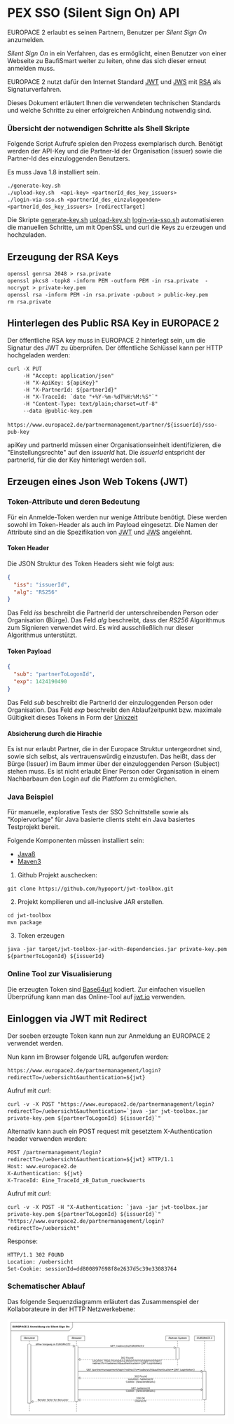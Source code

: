 
PEX SSO (Silent Sign On) API
============================

EUROPACE 2 erlaubt es seinen Partnern, Benutzer per _Silent Sign On_ anzumelden.

_Silent Sign On_ in ein Verfahren, das es ermöglicht, einen Benutzer von einer Webseite zu BaufiSmart weiter zu leiten, ohne das sich dieser erneut anmelden muss.

EUROPACE 2 nutzt dafür den Internet Standard [JWT](https://tools.ietf.org/html/draft-ietf-oauth-json-web-token-32)
und [JWS](https://tools.ietf.org/html/draft-ietf-jose-json-web-signature-41)
mit [RSA](http://de.wikipedia.org/wiki/RSA-Kryptosystem) als Signaturverfahren.

Dieses Dokument erläutert Ihnen die verwendeten technischen Standards und welche Schritte zu einer erfolgreichen Anbindung notwendig sind.

### Übersicht der notwendigen Schritte als Shell Skripte


Folgende Script Aufrufe spielen den Prozess exemplarisch durch. Benötigt werden der API-Key und die Partner-Id der Organisation (issuer) sowie die Partner-Id des einzuloggenden Benutzers.

Es muss Java 1.8 installiert sein.

```
./generate-key.sh
./upload-key.sh  <api-key> <partnerId_des_key_issuers>
./login-via-sso.sh <partnerId_des_einzuloggenden> <partnerId_des_key_issuers> [redirectTarget]
```

Die Skripte [generate-key.sh](./generate-key.sh) [upload-key.sh](./upload-key.sh) [login-via-sso.sh](./login-via-sso.sh)
automatisieren die manuellen Schritte, um mit OpenSSL und curl die Keys zu erzeugen und hochzuladen.


Erzeugung der RSA Keys
----------------------

```
openssl genrsa 2048 > rsa.private
openssl pkcs8 -topk8 -inform PEM -outform PEM -in rsa.private  -nocrypt > private-key.pem
openssl rsa -inform PEM -in rsa.private -pubout > public-key.pem
rm rsa.private
```

Hinterlegen des Public RSA Key in EUROPACE 2
--------------------------------------------

Der öffentliche RSA key muss in EUROPACE 2 hinterlegt sein, um die Signatur des JWT zu überprüfen. Der öffentliche Schlüssel kann per HTTP hochgeladen werden:

```
curl -X PUT
	 -H "Accept: application/json"
	 -H "X-ApiKey: ${apiKey}"
	 -H "X-PartnerId: ${partnerId}"
	 -H "X-TraceId: `date "+%Y-%m-%dT%H:%M:%S"`"
	 -H "Content-Type: text/plain;charset=utf-8"
	 --data @public-key.pem
	 https://www.europace2.de/partnermanagement/partner/${issuerId}/sso-pub-key
```

apiKey und partnerId müssen einer Organisationseinheit identifizieren, die "Einstellungsrechte" auf den _issuerId_ hat.
Die _issuerId_ entspricht der partnerId, für die der Key hinterlegt werden soll.

Erzeugen eines Json Web Tokens (JWT)
-------------------------------------

### Token-Attribute und deren Bedeutung

Für ein Anmelde-Token werden nur wenige Attribute benötigt.
Diese werden sowohl im Token-Header als auch im Payload eingesetzt.
Die Namen der Attribute sind an die Spezifikation von
[JWT](https://tools.ietf.org/html/draft-ietf-oauth-json-web-token-32)
und [JWS](https://tools.ietf.org/html/draft-ietf-jose-json-web-signature-41) angelehnt.

#### Token Header

Die JSON Struktur des Token Headers sieht wie folgt aus:

````json
{
  "iss": "issuerId",
  "alg": "RS256"
}
````

Das Feld _iss_ beschreibt die PartnerId der unterschreibenden Person oder Organisation (Bürge).
Das Feld _alg_ beschreibt, dass der _RS256_ Algorithmus zum Signieren verwendet wird. Es wird ausschließlich nur dieser Algorithmus unterstützt.


#### Token Payload

````json
{
  "sub": "partnerToLogonId",
  "exp": 1424190490
}
````

Das Feld _sub_ beschreibt die PartnerId der einzuloggenden Person oder Organisation.
Das Feld _exp_ beschreibt den Ablaufzeitpunkt bzw. maximale Gültigkeit dieses Tokens in Form der [Unixzeit](http://de.wikipedia.org/wiki/Unixzeit)

#### Absicherung durch die Hirachie

Es ist nur erlaubt Partner, die in der Europace Struktur untergeordnet sind, sowie sich selbst, als vertrauenswürdig einzustufen. Das heißt, dass der
Bürge (Issuer) im Baum immer über der einzuloggenden Person (Subject) stehen muss.
Es ist nicht erlaubt Einer Person oder Organisation in einem Nachbarbaum den Login auf die Plattform zu ermöglichen.

### Java Beispiel

Für manuelle, explorative Tests der SSO Schnittstelle sowie als "Kopiervorlage" für Java basierte clients steht ein Java basiertes Testprojekt bereit.

Folgende Komponenten müssen installiert sein:

- [Java8](http://www.java.com/en/download/index.jsp)
- [Maven3](http://maven.apache.org/download.cgi)


1) Github Projekt auschecken:

```
git clone https://github.com/hypoport/jwt-toolbox.git
```

2) Projekt kompilieren und all-inclusive JAR erstellen.

```
cd jwt-toolbox
mvn package
```

3) Token erzeugen

```
java -jar target/jwt-toolbox-jar-with-dependencies.jar private-key.pem ${partnerToLogonId} ${issuerId}
```


### Online Tool zur Visualisierung

Die erzeugten Token sind [Base64url](https://tools.ietf.org/html/rfc4648#page-7) kodiert.
Zur einfachen visuellen Überprüfung kann man das Online-Tool auf [jwt.io](http://jwt.io) verwenden.



Einloggen via JWT mit Redirect
------------------------------

Der soeben erzeugte Token kann nun zur Anmeldung an EUROPACE 2 verwendet werden.

Nun kann im Browser folgende URL aufgerufen werden:

```
https://www.europace2.de/partnermanagement/login?redirectTo=/uebersicht&authentication=${jwt}
```

Aufruf mit _curl_:

```
curl -v -X POST "https://www.europace2.de/partnermanagement/login?redirectTo=/uebersicht&authentication=`java -jar jwt-toolbox.jar private-key.pem ${partnerToLogonId} ${issuerId}`"
```

Alternativ kann auch ein POST request mit gesetztem X-Authentication header verwenden werden:

```
POST /partnermanagement/login?redirectTo=/uebersicht&authentication=${jwt} HTTP/1.1
Host: www.europace2.de
X-Authentication: ${jwt}
X-TraceId: Eine_TraceId_zB_Datum_rueckwaerts
```

Aufruf mit _curl_:

```
curl -v -X POST -H "X-Authentication: `java -jar jwt-toolbox.jar private-key.pem ${partnerToLogonId} ${issuerId}`" "https://www.europace2.de/partnermanagement/login?redirectTo=/uebersicht"
```


Response:

```
HTTP/1.1 302 FOUND
Location: /uebersicht
Set-Cookie: sessionId=dd800897698f8e2637d5c39e33083764
```


### Schematischer Ablauf

Das folgende Sequenzdiagramm erläutert das Zusammenspiel der Kollaborateure in der HTTP Netzwerkebene:

![Sequenzdiagramm für die EUROPACE 2 Anmeldung via Silent Sign On](images/Sequence.png?raw=true)
